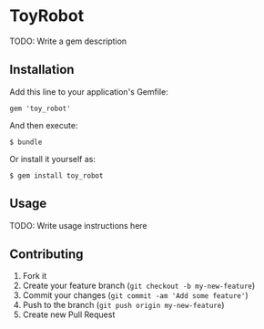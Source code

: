 # ToyRobot

TODO: Write a gem description

## Installation

Add this line to your application's Gemfile:

    gem 'toy_robot'

And then execute:

    $ bundle

Or install it yourself as:

    $ gem install toy_robot

## Usage

TODO: Write usage instructions here

## Contributing

1. Fork it
2. Create your feature branch (`git checkout -b my-new-feature`)
3. Commit your changes (`git commit -am 'Add some feature'`)
4. Push to the branch (`git push origin my-new-feature`)
5. Create new Pull Request
